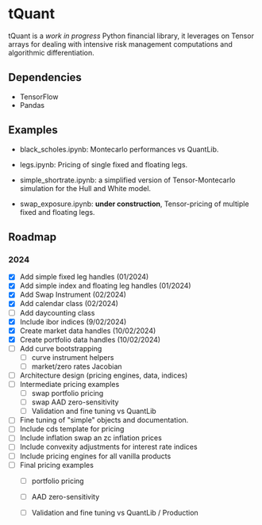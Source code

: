 # tQuant

tQuant is a *work in progress* Python financial library, it leverages on Tensor arrays for dealing with intensive risk management computations and algorithmic differentiation. 


## Dependencies

- TensorFlow
- Pandas

## Examples

* black_scholes.ipynb: Montecarlo performances vs QuantLib.

* legs.ipynb: Pricing of single fixed and floating legs. 

* simple_shortrate.ipynb: a simplified version of Tensor-Montecarlo simulation for the Hull and White model.

* swap_exposure.ipynb: **under construction**, Tensor-pricing of multiple fixed and floating legs.

<!-- ROADMAP -->
## Roadmap
### 2024
- [x] Add simple fixed leg handles (01/2024)
- [x] Add simple index and floating leg handles (01/2024)
- [x] Add Swap Instrument (02/2024)
- [x] Add calendar class (02/2024)
- [ ] Add daycounting class
- [x] Include ibor indices (9/02/2024)
- [x] Create market data handles (10/02/2024)
- [x] Create portfolio data handles (10/02/2024)
- [ ] Add curve bootstrapping
    - [ ] curve instrument helpers
    - [ ] market/zero rates Jacobian
- [ ] Architecture design (pricing engines, data, indices)
- [ ] Intermediate pricing examples
    - [ ] swap portfolio pricing 
    - [ ] swap AAD zero-sensitivity
    - [ ] Validation and fine tuning vs QuantLib 
- [ ] Fine tuning of "simple" objects and documentation.
- [ ] Include cds template for pricing
- [ ] Include inflation swap an zc inflation prices
- [ ] Include convexity adjustments for interest rate indices
- [ ] Include pricing engines for all vanilla products
- [ ] Final pricing examples
    - [ ] portfolio pricing 
    - [ ] AAD zero-sensitivity
    - [ ] Validation and fine tuning vs QuantLib / Production




